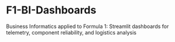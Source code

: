 # F1-BI-Dashboards
Business Informatics applied to Formula 1: Streamlit dashboards for telemetry, component reliability, and logistics analysis
